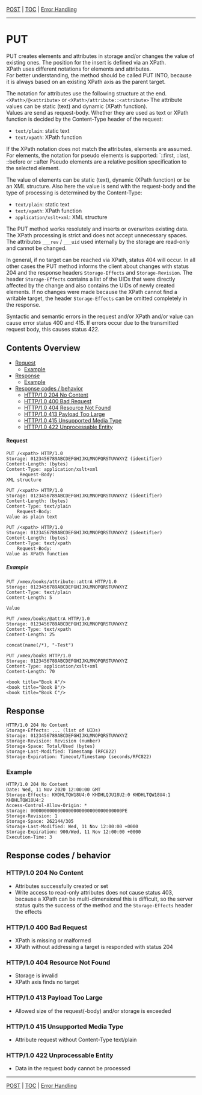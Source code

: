[POST](api-post.md) | [TOC](README.md) | [Error Handling](error-handling.md)
- - -

# PUT

PUT creates elements and attributes in storage and/or changes the value of  
existing ones.
The position for the insert is defined via an XPath.  
XPath uses different notations for elements and attributes.  
For better understanding, the method should be called PUT INTO, because it is
always based on an existing XPath axis as the parent target.

The notation for attributes use the following structure at the end.  
    `<XPath>/@<attribute>` or `<XPath>/attribute::<attribute>`
The attribute values can be static (text) and dynamic (XPath function).  
Values are send as request-body.
Whether they are used as text or XPath function is decided by the
Content-Type header of the request:
- `text/plain`: static text
- `text/xpath`: XPath function

If the XPath notation does not match the attributes, elements are assumed.  
For elements, the notation for pseudo elements is supported:
    `<XPath>::first, <XPath>::last, <XPath>::before or <XPath>::after
Pseudo elements are a relative position specification to the selected element.

The value of elements can be static (text), dynamic (XPath function) or be an
XML structure. Also here the value is send with the request-body  and the type
of processing is determined by the Content-Type:
- `text/plain`: static text
- `text/xpath`: XPath function
- `application/xslt+xml`: XML structure

The PUT method works resolutely and inserts or overwrites existing data.
The XPath processing is strict and does not accept unnecessary spaces.
The attributes `___rev` / `___uid` used internally by the storage are
read-only and cannot be changed.

In general, if no target can be reached via XPath, status 404 will occur. In all
other cases the PUT method informs the client about changes with status 204 and
the response headers `Storage-Effects` and `Storage-Revision`. The header
`Storage-Effects` contains a list of the UIDs that were directly affected by
the change and also contains the UIDs of newly created elements. If no changes
were made because the XPath cannot find a writable target, the header
`Storage-Effects` can be omitted completely in the response. 

Syntactic and semantic errors in the request and/or XPath and/or value can cause
error status 400 and 415. If errors occur due to the transmitted request body,
this causes status 422.


## Contents Overview

* [Request](#request)
  * [Example](#example)
* [Response](#response)
  * [Example](#example-1)
* [Response codes / behavior](#response-codes--behavior)  
  * [HTTP/1.0 204 No Content](#http10-204-no-content)
  * [HTTP/1.0 400 Bad Request](#http10-400-bad-request)
  * [HTTP/1.0 404 Resource Not Found](#http10-404-resource-not-found)
  * [HTTP/1.0 413 Payload Too Large](#http10-413-payload-too-large)  
  * [HTTP/1.0 415 Unsupported Media Type](#http10-415-unsupported-media-type)
  * [HTTP/1.0 422 Unprocessable Entity](#http10-422-unprocessable-entity)
  

#### Request

```
PUT /<xpath> HTTP/1.0
Storage: 0123456789ABCDEFGHIJKLMNOPQRSTUVWXYZ (identifier)
Content-Length: (bytes)
Content-Type: application/xslt+xml
     Request-Body:
XML structure
```
```
PUT /<xpath> HTTP/1.0
Storage: 0123456789ABCDEFGHIJKLMNOPQRSTUVWXYZ (identifier)
Content-Length: (bytes)
Content-Type: text/plain
    Request-Body:
Value as plain text
```
```
PUT /<xpath> HTTP/1.0
Storage: 0123456789ABCDEFGHIJKLMNOPQRSTUVWXYZ (identifier)
Content-Length: (bytes)
Content-Type: text/xpath
    Request-Body:
Value as XPath function 
```

##### Example

```
PUT /xmex/books/attribute::attrA HTTP/1.0
Storage: 0123456789ABCDEFGHIJKLMNOPQRSTUVWXYZ
Content-Type: text/plain
Content-Length: 5

Value
```
```
PUT /xmex/books/@attrA HTTP/1.0
Storage: 0123456789ABCDEFGHIJKLMNOPQRSTUVWXYZ
Content-Type: text/xpath
Content-Length: 25

concat(name(/*), "-Test")
```
```
PUT /xmex/books HTTP/1.0
Storage: 0123456789ABCDEFGHIJKLMNOPQRSTUVWXYZ
Content-Type: application/xslt+xml
Content-Length: 70

<book title="Book A"/>
<book title="Book B"/>
<book title="Book C"/>
```


## Response

```
HTTP/1.0 204 No Content
Storage-Effects: ... (list of UIDs)
Storage: 0123456789ABCDEFGHIJKLMNOPQRSTUVWXYZ
Storage-Revision: Revision (number)   
Storage-Space: Total/Used (bytes)
Storage-Last-Modified: Timestamp (RFC822)
Storage-Expiration: Timeout/Timestamp (seconds/RFC822)
```

### Example

```
HTTP/1.0 204 No Content
Date: Wed, 11 Nov 2020 12:00:00 GMT
Storage-Effects: KHDHLTQW18U4:0 KHDHLQJU18U2:0 KHDHLTQW18U4:1 KHDHLTQW18U4:2
Access-Control-Allow-Origin: *
Storage: 0000000000000000000000000000000000PE
Storage-Revision: 1
Storage-Space: 262144/305
Storage-Last-Modified: Wed, 11 Nov 12:00:00 +0000
Storage-Expiration: 900/Wed, 11 Nov 12:00:00 +0000
Execution-Time: 3
```


## Response codes / behavior

### HTTP/1.0 204 No Content
- Attributes successfully created or set
- Write access to read-only attributes does not cause status 403, because a
  XPath can be multi-dimensional this is difficult, so the server status
  quits the success of the method and the `Storage-Effects` header the effects

### HTTP/1.0 400 Bad Request
- XPath is missing or malformed
- XPath without addressing a target is responded with status 204

### HTTP/1.0 404 Resource Not Found
- Storage is invalid  
- XPath axis finds no target

### HTTP/1.0 413 Payload Too Large
- Allowed size of the request(-body) and/or storage is exceeded

### HTTP/1.0 415 Unsupported Media Type
- Attribute request without Content-Type text/plain

### HTTP/1.0 422 Unprocessable Entity
- Data in the request body cannot be processed



- - -

[POST](api-post.md) | [TOC](README.md) | [Error Handling](error-handling.md)